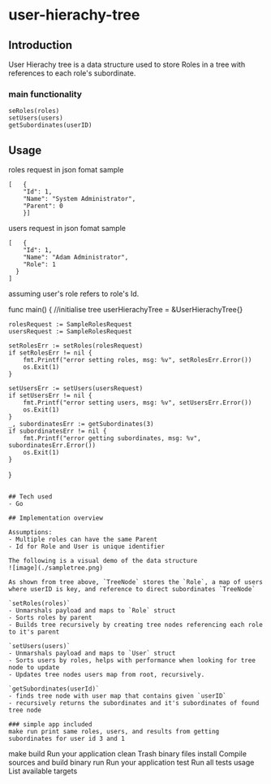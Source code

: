 # user-hierachy-tree

## Introduction

User Hierachy tree is a data structure used to store Roles in a tree with references to each role's subordinate.

### main functionality

```
seRoles(roles)
setUsers(users)
getSubordinates(userID)
```

## Usage

roles request in json fomat sample
```
[	{
	"Id": 1,
	"Name": "System Administrator",
	"Parent": 0
	}]
```

users request in json fomat sample
```
[	{
	"Id": 1,
	"Name": "Adam Administrator",
	"Role": 1
  }
]
```
assuming user's role refers to role's Id.

func main() {
	//initialise tree
	userHierachyTree = &UserHierachyTree{}

	rolesRequest := SampleRolesRequest
	usersRequest := SampleRolesRequest

	setRolesErr := setRoles(rolesRequest)
	if setRolesErr != nil {
		fmt.Printf("error setting roles, msg: %v", setRolesErr.Error())
		os.Exit(1)
	}

	setUsersErr := setUsers(usersRequest)
	if setUsersErr != nil {
		fmt.Printf("error setting users, msg: %v", setUsersErr.Error())
		os.Exit(1)
	}
	_, subordinatesErr := getSubordinates(3)
	if subordinatesErr != nil {
		fmt.Printf("error getting subordinates, msg: %v", subordinatesErr.Error())
		os.Exit(1)
	}
}
```

## Tech used
- Go

## Implementation overview

Assumptions:
- Multiple roles can have the same Parent
- Id for Role and User is unique identifier

The following is a visual demo of the data structure
![image](./sampletree.png)

As shown from tree above, `TreeNode` stores the `Role`, a map of users where userID is key, and reference to direct subordinates `TreeNode`

`setRoles(roles)`
- Unmarshals payload and maps to `Role` struct
- Sorts roles by parent
- Builds tree recursively by creating tree nodes referencing each role to it's parent

`setUsers(users)`
- Unmarshals payload and maps to `User` struct
- Sorts users by roles, helps with performance when looking for tree node to update
- Updates tree nodes users map from root, recursively.

`getSubordinates(userId)`
- finds tree node with user map that contains given `userID`
- recursively returns the subordinates and it's subordinates of found tree node

### simple app included
make run print same roles, users, and results from getting subordinates for user id 3 and 1
```
make
build                          Run your application
clean                          Trash binary files
install                        Compile sources and build binary
run                            Run your application
test                           Run all tests
usage                          List available targets
```
